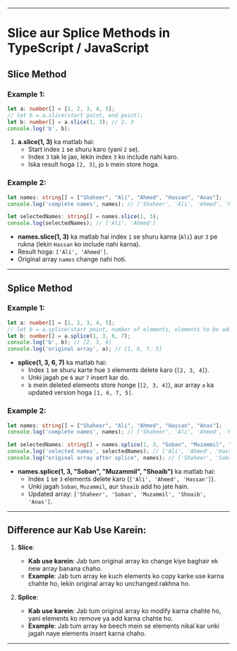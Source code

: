 

---

# Slice aur Splice Methods in TypeScript / JavaScript

## Slice Method

### Example 1:

```ts
let a: number[] = [1, 2, 3, 4, 5];
// let b = a.slice(start point, end point);
let b: number[] = a.slice(1, 3); // 2, 3
console.log('b', b);
```

1. **a.slice(1, 3)** ka matlab hai:
   - Start index `1` se shuru karo (yani `2` se).
   - Index `3` tak le jao, lekin index `3` ko include nahi karo.
   - Iska result hoga `[2, 3]`, jo `b` mein store hoga.

### Example 2:

```ts
let names: string[] = ["Shaheer", "Ali", "Ahmed", "Hassan", "Anas"];
console.log('complete names', names); // ['Shaheer', 'Ali', 'Ahmed', 'Hassan', 'Anas']

let selectedNames: string[] = names.slice(1, 3);
console.log(selectedNames); // ['Ali', 'Ahmed']
```

- **names.slice(1, 3)** ka matlab hai index `1` se shuru karna (`Ali`) aur `3` pe rukna (lekin `Hassan` ko include nahi karna).
- Result hoga: `['Ali', 'Ahmed']`.
- Original array `names` change nahi hoti.

---

## Splice Method

### Example 1:

```ts
let a: number[] = [1, 2, 3, 4, 5];
// let b = a.splice(start point, number of elements, elements to be added);
let b: number[] = a.splice(1, 3, 6, 7);
console.log('b', b); // [2, 3, 4]
console.log('original array', a); // [1, 6, 7, 5]
```

- **splice(1, 3, 6, 7)** ka matlab hai:
  - Index `1` se shuru karte hue `3` elements delete karo (`[2, 3, 4]`).
  - Unki jagah pe `6` aur `7` insert kar do.
  - `b` mein deleted elements store honge (`[2, 3, 4]`), aur array `a` ka updated version hoga `[1, 6, 7, 5]`.

### Example 2:

```ts
let names: string[] = ["Shaheer", "Ali", "Ahmed", "Hassan", "Anas"];
console.log('complete names', names); // ['Shaheer', 'Ali', 'Ahmed', 'Hassan', 'Anas']

let selectedNames: string[] = names.splice(1, 3, "Soban", "Muzammil", "Shoaib");
console.log('selected names', selectedNames); // ['Ali', 'Ahmed', 'Hassan']
console.log("original array after splice", names); // ['Shaheer', 'Soban', 'Muzammil', 'Shoaib', 'Anas']
```

- **names.splice(1, 3, "Soban", "Muzammil", "Shoaib")** ka matlab hai:
  - Index `1` se `3` elements delete karo (`['Ali', 'Ahmed', 'Hassan']`).
  - Unki jagah `Soban`, `Muzammil`, aur `Shoaib` add ho jate hain.
  - Updated array: `['Shaheer', 'Soban', 'Muzammil', 'Shoaib', 'Anas']`.

---

## Difference aur Kab Use Karein:

1. **Slice**:
   - **Kab use karein**: Jab tum original array ko change kiye baghair ek new array banana chaho.
   - **Example**: Jab tum array ke kuch elements ko copy karke use karna chahte ho, lekin original array ko unchanged rakhna ho.

2. **Splice**:
   - **Kab use karein**: Jab tum original array ko modify karna chahte ho, yani elements ko remove ya add karna chahte ho.
   - **Example**: Jab tum array ke beech mein se elements nikal kar unki jagah naye elements insert karna chaho.

---

